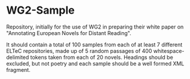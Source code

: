 # WG2-Sample

Repository, initially for the use of WG2 in preparing their white paper on "Annotating European Novels for Distant Reading".

It should contain a total of 100 samples from each of at least 7 different ELTeC repositories, made up of 5 random passages of 400 whitespace-delimited tokens taken from each of 20 novels. Headings should be excluded, but not poetry and each sample should be a well formed XML fragment.

